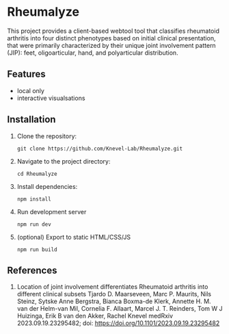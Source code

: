 # Rheumalyze
This project provides a client-based webtool tool that classifies rheumatoid arthritis into four distinct phenotypes based on initial clinical presentation, that were primarily characterized by their unique joint involvement pattern (JIP): feet, oligoarticular, hand, and polyarticular distribution.

## Features
 - local only
 - interactive visualsations

## Installation
1. Clone the repository:
   ```
   git clone https://github.com/Knevel-Lab/Rheumalyze.git
   ```
2. Navigate to the project directory:
   ```
   cd Rheumalyze
   ```
3. Install dependencies:
   ```
   npm install
   ```
4. Run development server
   ```
   npm run dev
   ```

5. (optional) Export to static HTML/CSS/JS
   ```
   npm run build
   ```
 
## References
1.	Location of joint involvement differentiates Rheumatoid arthritis into different clinical subsets Tjardo D. Maarseveen, Marc P. Maurits, Nils Steinz, Sytske Anne Bergstra, Bianca Boxma-de Klerk, Annette H. M. van der Helm-van Mil, Cornelia F. Allaart, Marcel J. T. Reinders, Tom W J Huizinga, Erik B van den Akker, Rachel Knevel medRxiv 2023.09.19.23295482; doi: https://doi.org/10.1101/2023.09.19.23295482
